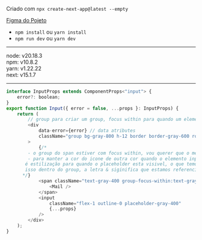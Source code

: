Criado com `npx create-next-app@latest --empty`

[Figma do Pojeto](<https://www.figma.com/design/zCFvQlb8QCHTXIVlXnjQdX/NLW-Connect-%E2%80%A2-DevStage-(Community)?node-id=3-376&p=f&t=0vAdhLpVmtPYEZMg-0>)

-   `npm install` ou `yarn install`
-   `npm run dev` ou `yarn dev`

---

node: v20.18.3 <br>
npm: v10.8.2 <br>
yarn: v1.22.22 <br>
next: v15.1.7 <br>

---

```javascript
interface InputProps extends ComponentProps<"input"> {
    error?: boolean;
}
export function Input({ error = false, ...props }: InputProps) {
    return (
        // group para criar um group, focus within para quando um elemento dentro do group estiver com foco
        <div
            data-error={error} // data atributes
            className="group bg-gray-800 h-12 border border-gray-600 rounded-xl px-4 flex items-center gap-2 focus-within:border-gray-100 data-[error=true]:border-danger"
        >
            {/*
        - o group do span estiver com focus within, vou querer que o meu span tenha text gray 100 ;
        - para manter a cor do icone de outra cor quando o elemento input for preenchido, no css temos o  placeholder-shown que
       é estilização para quando o placeholder esta visivel, o que temos que fazer é negar isso usando not e has(não e tem), fazemos
       isso dentro do group, a letra & siginifica que estamos referenciando o proprio elemento(div);
      */}
            <span className="text-gray-400 group-focus-within:text-gray-100 group-[&:not(:has(input:placeholder-shown))]:text-gray-100 group-data-[error=true]:text-danger">
                <Mail />
            </span>
            <input
                className="flex-1 outline-0 placeholder-gray-400"
                {...props}
            />
        </div>
    );
}
```
